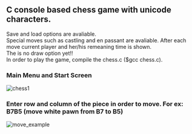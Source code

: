 ## C console based chess game with unicode characters.  
Save and load options are avaliable.  
Special moves such as castling and en passant are avaliable.
After each move current player and her/his remeaning time is shown.    
The is no draw option yet!!  
In order to play the game, compile the chess.c ($gcc chess.c).
  
    
### Main Menu and Start Screen
![chess1](https://user-images.githubusercontent.com/46817744/108592689-21805a00-7380-11eb-969b-cda653253a0a.gif)
  
  
### Enter row and column of the piece in order to move. For ex: B7B5 (move white pawn from B7 to B5)
![move_example](https://user-images.githubusercontent.com/46817744/108565493-d0d41700-7315-11eb-9b90-a1e91e2a8f7a.png)
  
